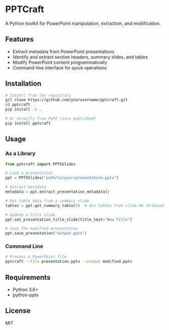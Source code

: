 # PPTCraft

A Python toolkit for PowerPoint manipulation, extraction, and modification.

## Features

- Extract metadata from PowerPoint presentations
- Identify and extract section headers, summary slides, and tables
- Modify PowerPoint content programmatically
- Command-line interface for quick operations

## Installation

```bash
# Install from the repository
git clone https://github.com/yourusername/pptcraft.git
cd pptcraft
pip install -e .

# Or directly from PyPI (once published)
pip install pptcraft
```

## Usage

### As a Library

```python
from pptcraft import PPTXSlides

# Load a presentation
ppt = PPTXSlides("path/to/your/presentation.pptx")

# Extract metadata
metadata = ppt.extract_presentation_metadata()

# Get table data from a summary slide
tables = ppt.get_summary_table(5)  # Get tables from slide #6 (0-based index)

# Update a title slide
ppt.set_presentation_title_slide(title_text="New Title")

# Save the modified presentation
ppt.save_presentation("output.pptx")
```

### Command Line

```bash
# Process a PowerPoint file
pptcraft --file presentation.pptx --output modified.pptx
```

## Requirements

- Python 3.6+
- python-pptx

## License

MIT
